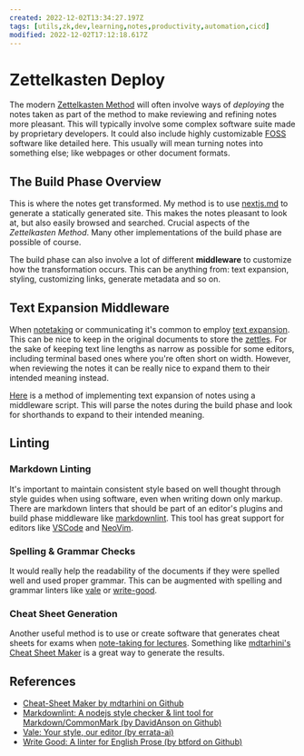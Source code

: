 ```yaml
---
created: 2022-12-02T13:34:27.197Z
tags: [utils,zk,dev,learning,notes,productivity,automation,cicd]
modified: 2022-12-02T17:12:18.617Z
---
```

# Zettelkasten Deploy

The modern [Zettelkasten Method](zk.md) will often involve ways of *deploying* the notes taken as
part of the method to make reviewing and refining notes more pleasant.
This will typically involve some complex software suite made by proprietary developers.
It could also include highly customizable [FOSS](FOSS.md) software like detailed here.
This usually will mean turning notes into something else;
like webpages or other document formats.

## The Build Phase Overview

This is where the notes get transformed.
My method is to use [nextjs.md](nextjs.md) to generate a statically generated site.
This makes the notes pleasant to look at, but also easily browsed and searched.
Crucial aspects of the *Zettelkasten Method*.
Many other implementations of the build phase are possible of course.

The build phase can also involve a lot of different **middleware** to
customize how the transformation occurs.
This can be anything from:
text expansion, styling, customizing links, generate metadata and so on.

## Text Expansion Middleware

When [notetaking](notetaking.md) or
communicating it's common to employ [text expansion](text-expansion.md).
This can be nice to keep in the original documents to store the [zettles](zk.md).
For the sake of keeping text line lengths as narrow as possible for some editors,
including terminal based ones where you're often short on width.
However,
when reviewing the notes it can be really nice to expand them to
their intended meaning instead.

[Here](zk-text-expansion.md) is a method of implementing text expansion of notes using
a middleware script.
This will parse the notes during the build phase and look for shorthands to
expand to their intended meaning.

## Linting

### Markdown Linting

It's important to maintain consistent style based on
well thought through style guides when using software,
even when writing down only markup.
There are markdown linters that should be part of an editor's plugins and
build phase middleware like [markdownlint][markdownlint-gh].
This tool has great support for editors like [VSCode](vscode.md) and [NeoVim](neovim.md).

### Spelling & Grammar Checks

It would really help the readability of the documents if they were spelled well and
used proper grammar.
This can be augmented with spelling and grammar linters like [vale][vale-gh]
or [write-good][write-good-gh].

### Cheat Sheet Generation

Another useful method is to use or create software that generates
cheat sheets for exams when
[note-taking for lectures](notes-lectures.md#re-organize-your-notes-in-the-style-tested-in).
Something like [mdtarhini's Cheat Sheet Maker][cheat-sheet-maker-gh] is
a great way to generate the results.

## References

* [Cheat-Sheet Maker by mdtarhini on Github][cheat-sheet-maker-gh]
* [Markdownlint: A nodejs style checker & lint tool for Markdown/CommonMark (by DavidAnson on Github)][markdownlint-gh]
* [Vale: Your style, our editor (by errata-ai)][vale-gh]
* [Write Good: A linter for English Prose (by btford on Github)][write-good-gh]

<!-- Hidden Reference Links Below Here -->
[cheat-sheet-maker-gh]: https://github.com/mdtarhini/cheat-sheet-maker "Cheat-Sheet Maker by mdtarhini on Github"
[markdownlint-gh]: https://github.com/DavidAnson/markdownlint "Markdownlint: A nodejs style checker & lint tool for Markdown/CommonMark (by DavidAnson on Github)"
[vale-gh]: https://github.com/errata-ai/vale "Vale: Your style, our editor (by errata-ai)"
[write-good-gh]: https://github.com/btford/write-good "Write Good: A linter for English Prose (by btford on Github)"
